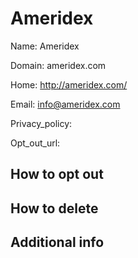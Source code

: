 
# Ameridex

Name: Ameridex

Domain: ameridex.com

Home: http://ameridex.com/

Email: info@ameridex.com

Privacy_policy: 

Opt_out_url: 



## How to opt out



## How to delete



## Additional info






